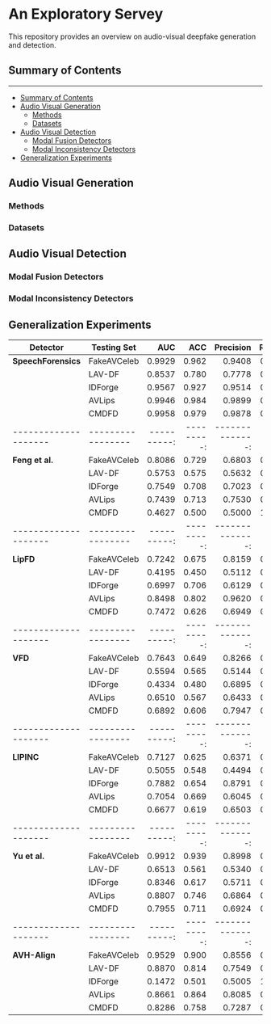 # An Exploratory Servey
This repository provides an overview on audio-visual deepfake generation and detection.

## Summary of Contents
---
- [Summary of Contents](#Summary-of-Contents)
- [Audio Visual Generation](#Audio-Visual-Generation)
  - [Methods](#Methods)
  - [Datasets](#Datasets)
- [Audio Visual Detection](#Audio-Visual-Detection)
  - [Modal Fusion Detectors](#Modal-Fusion-Detectors)
  - [Modal Inconsistency Detectors](#Modal-Inconsistency-Detectors)
- [Generalization Experiments](#Generalization-Experiments)

## Audio Visual Generation

### Methods

### Datasets



## Audio Visual Detection

### Modal Fusion Detectors

### Modal Inconsistency Detectors


## Generalization Experiments

| **Detector**       | **Testing Set** |   **AUC** |  **ACC** | **Precision** | **Recall** |
|--------------------|-----------------|----------:|---------:|--------------:|-----------:|
| **SpeechForensics** | FakeAVCeleb | 0.9929 | 0.962 | 0.9408 | 0.986 |
|                    | LAV-DF      | 0.8537 | 0.780 | 0.7778 | 0.784 |
|                    | IDForge     | 0.9567 | 0.927 | 0.9514 | 0.900 |
|                    | AVLips      | 0.9946 | 0.984 | 0.9899 | 0.978 |
|                    | CMDFD       | 0.9958 | 0.979 | 0.9878 | 0.970 |
|--------------------|-----------------|----------:|---------:|--------------:|-----------:|
| **Feng et al.**    | FakeAVCeleb | 0.8086 | 0.729 | 0.6803 | 0.864 |
|                    | LAV-DF      | 0.5753 | 0.575 | 0.5632 | 0.668 |
|                    | IDForge     | 0.7549 | 0.708 | 0.7023 | 0.722 |
|                    | AVLips      | 0.7439 | 0.713 | 0.7530 | 0.634 |
|                    | CMDFD       | 0.4627 | 0.500 | 0.5000 | 1.000 |
|--------------------|-----------------|----------:|---------:|--------------:|-----------:|
| **LipFD**          | FakeAVCeleb | 0.7242 | 0.675 | 0.8159 | 0.415 |
|                    | LAV-DF      | 0.4195 | 0.450 | 0.5112 | 0.500 |
|                    | IDForge     | 0.6997 | 0.706 | 0.6129 | 0.055 |
|                    | AVLips      | 0.8498 | 0.802 | 0.9620 | 0.631 |
|                    | CMDFD       | 0.7472 | 0.626 | 0.6949 | 0.323 |
|--------------------|-----------------|----------:|---------:|--------------:|-----------:|
| **VFD**            | FakeAVCeleb | 0.7643 | 0.649 | 0.8266 | 0.454 |
|                    | LAV-DF      | 0.5594 | 0.565 | 0.5144 | 0.135 |
|                    | IDForge     | 0.4334 | 0.480 | 0.6895 | 0.504 |
|                    | AVLips      | 0.6510 | 0.567 | 0.6433 | 0.287 |
|                    | CMDFD       | 0.6892 | 0.606 | 0.7947 | 0.370 |
|--------------------|-----------------|----------:|---------:|--------------:|-----------:|
| **LIPINC**         | FakeAVCeleb | 0.7127 | 0.625 | 0.6371 | 0.492 |
|                    | LAV-DF      | 0.5055 | 0.548 | 0.4494 | 0.211 |
|                    | IDForge     | 0.7882 | 0.654 | 0.8791 | 0.216 |
|                    | AVLips      | 0.7054 | 0.669 | 0.6045 | 0.353 |
|                    | CMDFD       | 0.6677 | 0.619 | 0.6503 | 0.416 |
|--------------------|-----------------|----------:|---------:|--------------:|-----------:|
| **Yu et al.**      | FakeAVCeleb | 0.9912 | 0.939 | 0.8998 | 0.988 |
|                    | LAV-DF      | 0.6513 | 0.561 | 0.5340 | 0.958 |
|                    | IDForge     | 0.8346 | 0.617 | 0.5711 | 0.940 |
|                    | AVLips      | 0.8807 | 0.746 | 0.6864 | 0.906 |
|                    | CMDFD       | 0.7955 | 0.711 | 0.6924 | 0.757 |
|--------------------|-----------------|----------:|---------:|--------------:|-----------:|
| **AVH-Align**      | FakeAVCeleb | 0.9529 | 0.900 | 0.8556 | 0.962 |
|                    | LAV-DF      | 0.8870 | 0.814 | 0.7549 | 0.930 |
|                    | IDForge     | 0.1472 | 0.501 | 0.5005 | 1.000 |
|                    | AVLips      | 0.8661 | 0.864 | 0.8085 | 0.954 |
|                    | CMDFD       | 0.8286 | 0.758 | 0.7287 | 0.822 |



